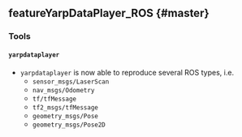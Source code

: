 featureYarpDataPlayer_ROS {#master}
-------------------------

### Tools

#### `yarpdataplayer`

* `yarpdataplayer` is now able to reproduce several ROS types, i.e.
  * `sensor_msgs/LaserScan`
  * `nav_msgs/Odometry`
  * `tf/tfMessage`
  * `tf2_msgs/tfMessage`
  * `geometry_msgs/Pose`
  * `geometry_msgs/Pose2D`
